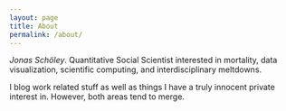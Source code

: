 ```yaml
---
layout: page
title: About
permalink: /about/
---
```


*Jonas Schöley*. Quantitative Social Scientist interested in mortality, data visualization, scientific computing, and interdisciplinary meltdowns.

I blog work related stuff as well as things I have a truly innocent private interest in. However, both areas tend to merge.